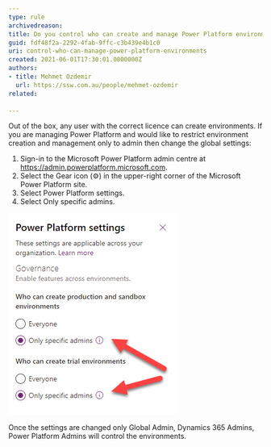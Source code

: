 ```yaml
---
type: rule
archivedreason:
title: Do you control who can create and manage Power Platform environments using the admin centre?
guid: fdf48f2a-2292-4fab-9ffc-c3b439e4b1c0
uri: control-who-can-manage-power-platform-environments
created: 2021-06-01T17:30:01.0000000Z
authors:
- title: Mehmet Ozdemir
  url: https://ssw.com.au/people/mehmet-ozdemir
related:

---
```


Out of the box, any user with the correct licence can create environments. If you are managing Power Platform and would like to restrict environment creation and management only to admin then change the global settings:

<!--endintro-->

1. Sign-in to the Microsoft Power Platform admin centre at <https://admin.powerplatform.microsoft.com>.
2. Select the Gear icon (⚙️) in the upper-right corner of the Microsoft Power Platform site.
3. Select Power Platform settings.
4. Select Only specific admins.

![Figure: Set environment creation to admins only](power-platform-settings.png)

Once the settings are changed only Global Admin, Dynamics 365 Admins, Power Platform Admins will control the environments.
